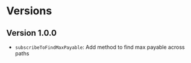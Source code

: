 # Versions

## Version 1.0.0

- `subscribeToFindMaxPayable`: Add method to find max payable across paths